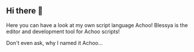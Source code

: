 ## Hi there 👋

Here you can have a look at my own script language Achoo!
Blessya is the editor and development tool for Achoo scripts!

Don't even ask, why I named it Achoo...
<!--
**rat924/rat924** is a ✨ _special_ ✨ repository because its `README.md` (this file) appears on your GitHub profile.

Here are some ideas to get you started:

- 🔭 I’m currently working on ...
- 🌱 I’m currently learning ...
- 👯 I’m looking to collaborate on ...
- 🤔 I’m looking for help with ...
- 💬 Ask me about ...
- 📫 How to reach me: ...
- 😄 Pronouns: ...
- ⚡ Fun fact: ...
-->
